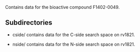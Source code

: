 Contains data for the bioactive compound F1402-0049.

## Subdirectories

- cside/ contains data for the C-side search space on rv1821.

- nside/ contains data for the N-side search space on rv1821.

